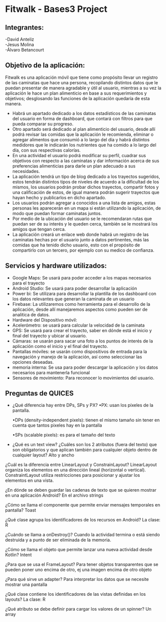 # Fitwalk - Bases3 Project


## Integrantes:  
-David Anteliz  <br>
-Jesus Molina  <br>
-Álvaro Betancourt <br>

## Objetivo de la aplicación:  
Fitwalk es una aplicación móvil que tiene como propósito llevar un registro de las caminatas que hace una persona, recopilando distintos datos que le puedan presentar de manera agradable y útil al usuario, mientras a su vez la aplicación le hace un plan alimenticio en base a sus requerimientos y objetivos; desglosando las funciones de la aplicación quedaría de esta manera.

- Habrá un apartado dedicado a los datos estadísticos de las caminatas del usuario en forma de dashboard, que contará con filtros para que pueda comparar su progreso. <br>
- Otro apartado será dedicado al plan alimenticio del usuario, desde allí podrá revisar las comidas que la aplicación le recomienda, eliminar o agregar alimentos que consumió a lo largo del día y habrá distintos medidores que le indicarán los nutrientes que ha comido a lo largo del día, con sus respectivas calorías. <br>
- En una actividad el usuario podrá modificar su perfil, cuadrar sus objetivos con respecto a las caminatas y dar información acerca de sus preferencias alimenticias para darle un plan adecuado a sus necesidades. <br>
- La aplicación tendrá un tipo de blog dedicado a los trayectos sugeridos, estos tendrán distintos tipos de niveles de acuerdo a la dificultad de los mismos, los usuarios podrán probar dichos trayectos, compartir fotos y una calificación de estos, de igual manera podrán sugerir trayectos que hayan hecho y publicarlos en dicho apartado. <br>
- Los usuarios podrán agregar a conocidos a una lista de amigos, estas personas les aparecerán en un mapa si están utilizando la aplicación, de modo que puedan formar caminatas juntos. <br>
- Por medio de la ubicación del usuario se le recomendaran rutas que puedan ser de su interés y le queden cerca, también se le mostrará los amigos que tengan cerca. <br>
- La aplicación creará un enlace web donde habrá un registro de las caminatas hechas por el usuario junto a datos pertinentes, más las comidas que ha tenido dicho usuario, esto con el propósito de compartirlo con un tercero, por ejemplo con su medico de confianza. <br>

## Servicios y hardware utilizados:    
- Google Maps: Se usará para poder acceder a los mapas necesarios para el trayecto  
- Android Studio: Se usará para poder desarrollar la aplicación   
- Power bi: Se utilizara para desarrollar la plantilla de los dashboard con los datos relevantes que generan la caminata de un usuario   
- Firebase: La utilizaremos como herramienta para el desarrollo de la aplicación, desde allí manejaremos aspectos como pueden ser de analitica de datos.  
- Hardware del Dispositivo móvil:  
- Acelerómetro: se usará para calcular la velocidad de la caminata  
- GPS: Se usará para crear el trayecto, saber en dónde está el inicio y final del trayecto y ubicar al  usuario.  
- Cámaras: se usarán para sacar una foto a los puntos de interés de la aplicación como el inicio y el final del trayecto.  
- Pantallas móviles: se usarán como dispositivos de entrada para la navegación y manejo de la aplicación, así como seleccionar las opciones deseadas.  
- memoria interna: Se usa para poder descargar la aplicación y los datos necesarios para mantenerla funcional  
- Sensores de movimiento: Para reconocer lo movimientos del usuario.  

## Preguntas de QUICES

- ¿Qué diferencia hay entre DPs, SPs y PX?
  •PX: usan los píxeles de la pantalla.

  •DPs (density-independent pixels): tienen el mismo tamaño sin tener en cuenta que tantos pixeles hay en la pantalla

  •SPs (scalable pixels): es para el tamaño del texto

- ¿Qué es un text view? ¿Cuáles son los 2 atributos (fuera del texto) que son obligatorios y que aplican también para cualquier objeto dentro de cualquier layout?
  Alto y ancho

¿Cuál es la diferencia entre LinearLayout y ConstrainLayout?
LinearLayout organiza los elementos en una dirección lineal (horizontal o vertical). ConstraintLayout utiliza restricciones para posicionar y ajustar los elementos en una vista.

¿En dónde se deben guardar las cadenas de texto que se quieren mostrar en una aplicación Android?
En el archivo strings

¿Cómo se llama el componente que permite enviar mensajes temporales en pantalla?
Toast

¿Qué clase agrupa los identificadores de los recursos en Android?
La clase: R

¿Cuándo se llama a onDestroy()?
Cuando la actividad termina o está siendo destruida y a punto de ser eliminada de la memoria.

¿Cómo se llama el objeto que permite lanzar una nueva actividad desde Kotlin?
Intent

¿Para que se usa el FrameLayout?
Para tener objetos transparentes que se pueden poner uno encima de otro, ej una imagen encima de otro objeto

¿Para qué sirve un adapter?
Para interpretar los datos que se necesite mostrar una pantalla

¿Qué clase contiene los identificadores de las vistas definidas en los layouts?
La clase: R

¿Qué atributo se debe definir para cargar los valores de un spinner?
Un array
